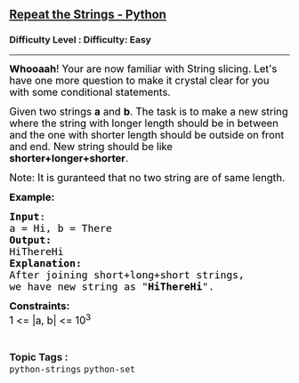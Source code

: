 <h2><a href="https://www.geeksforgeeks.org/problems/repeat-the-strings/1?page=4&status=unsolved&sortBy=accuracy">Repeat the Strings - Python</a></h2><h3>Difficulty Level : Difficulty: Easy</h3><hr><div class="problems_problem_content__Xm_eO"><p><span style="font-size: 18px; color: #000000;"><strong>Whooaah</strong>! Your are now familiar with String slicing. Let's have one more question to make it crystal clear for you with some conditional statements.</span></p>
<p><span style="font-size: 18px; color: #000000;">Given two strings <strong>a</strong> and <strong>b</strong>. The task is to make a new string where the string with longer length should be in between and the one with shorter length should be outside on front and end. New string should be like <strong>shorter+longer+shorter</strong>.</span></p>
<p><span style="font-size: 18px; color: #000000;">Note: It is guranteed that no two string are of same length.</span></p>
<p><span style="font-size: 18px; color: #000000;"><strong>Example:</strong></span></p>
<pre><span style="color: #000000;"><span style="font-size: 18px;"><strong>Input</strong>: </span>
<span style="font-size: 18px;">a = Hi, b = There</span>
<span style="font-size: 18px;"><strong>Output:</strong> </span>
<span style="font-size: 18px;">HiThereHi</span>
<span style="font-size: 18px;"><strong>Explanation:</strong> </span>
<span style="font-size: 18px;">After joining short+long+short strings, 
we have new string as "<strong>HiThereHi</strong>".</span></span></pre>
<p><span style="font-size: 18px; color: #000000;"><strong>Constraints:</strong><br>1 &lt;= |a, b| &lt;= 10<sup>3</sup></span></p></div><br><p><span style=font-size:18px><strong>Topic Tags : </strong><br><code>python-strings</code>&nbsp;<code>python-set</code>&nbsp;